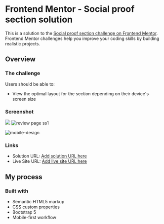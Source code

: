 
# Frontend Mentor - Social proof section solution

This is a solution to the [Social proof section challenge on Frontend Mentor](https://www.frontendmentor.io/challenges/social-proof-section-6e0qTv_bA). Frontend Mentor challenges help you improve your coding skills by building realistic projects. 

## Overview

### The challenge

Users should be able to:

- View the optimal layout for the section depending on their device's screen size

### Screenshot

![](./screenshot.jpg)
![review page ss1](https://user-images.githubusercontent.com/54875911/127593395-c109b48f-6ed2-4cbd-b288-7920b0228c87.PNG)

![mobile-design](https://user-images.githubusercontent.com/54875911/127593462-2daaaef5-1072-41f2-ba6d-e0803927d0f0.jpg)


### Links

- Solution URL: [Add solution URL here](https://your-solution-url.com)
- Live Site URL: [Add live site URL here](https://your-live-site-url.com)

## My process

### Built with

- Semantic HTML5 markup
- CSS custom properties
- Bootstrap 5
- Mobile-first workflow




